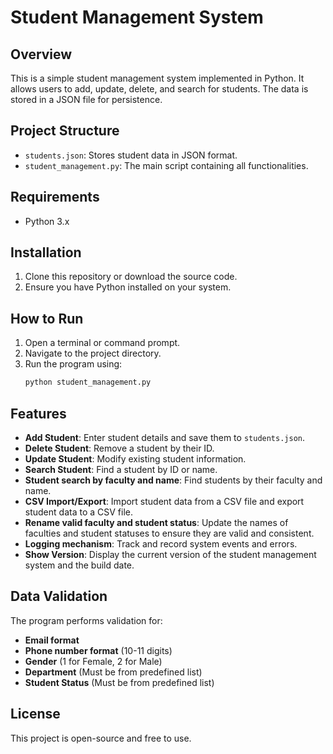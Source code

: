 # Student Management System

## Overview
This is a simple student management system implemented in Python. It allows users to add, update, delete, and search for students. The data is stored in a JSON file for persistence.

## Project Structure
- `students.json`: Stores student data in JSON format.
- `student_management.py`: The main script containing all functionalities.

## Requirements
- Python 3.x

## Installation
1. Clone this repository or download the source code.
2. Ensure you have Python installed on your system.

## How to Run
1. Open a terminal or command prompt.
2. Navigate to the project directory.
3. Run the program using:
   ```sh
   python student_management.py
   ```

## Features
- **Add Student**: Enter student details and save them to `students.json`.
- **Delete Student**: Remove a student by their ID.
- **Update Student**: Modify existing student information.
- **Search Student**: Find a student by ID or name.
- **Student search by faculty and name**: Find students by their faculty and name.
- **CSV Import/Export**: Import student data from a CSV file and export student data to a CSV file.
- **Rename valid faculty and student status**: Update the names of faculties and student statuses to ensure they are valid and consistent.
- **Logging mechanism**: Track and record system events and errors.
- **Show Version**: Display the current version of the student management system and the build date.

## Data Validation
The program performs validation for:
- **Email format**
- **Phone number format** (10-11 digits)
- **Gender** (1 for Female, 2 for Male)
- **Department** (Must be from predefined list)
- **Student Status** (Must be from predefined list)

## License
This project is open-source and free to use.